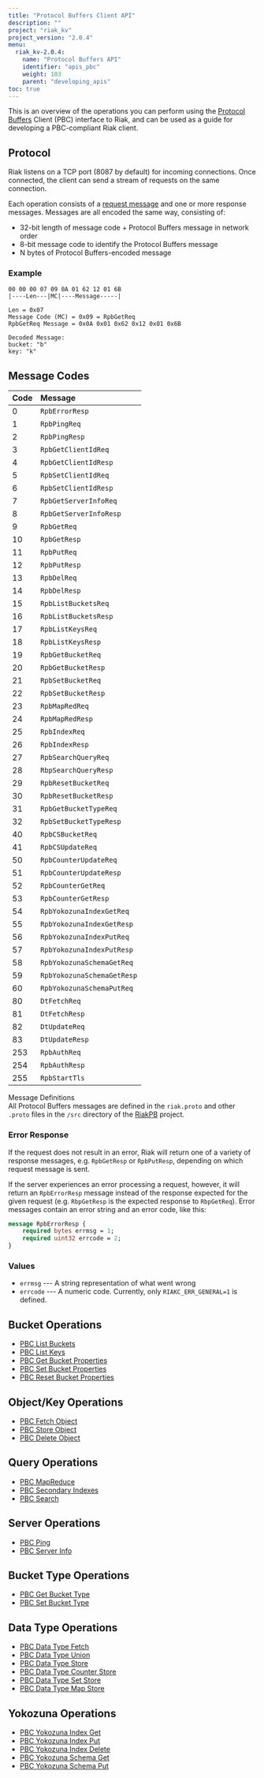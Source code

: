 ```yaml
---
title: "Protocol Buffers Client API"
description: ""
project: "riak_kv"
project_version: "2.0.4"
menu:
  riak_kv-2.0.4:
    name: "Protocol Buffers API"
    identifier: "apis_pbc"
    weight: 103
    parent: "developing_apis"
toc: true
---
```


This is an overview of the operations you can perform using the
[Protocol Buffers](https://code.google.com/p/protobuf/) Client (PBC)
interface to Riak, and can be used as a guide for developing a
PBC-compliant Riak client.

## Protocol

Riak listens on a TCP port (8087 by default) for incoming connections.
Once connected, the client can send a stream of requests on the same
connection.

Each operation consists of a [request message](https://developers.google.com/protocol-buffers/docs/encoding) and one or more response messages. Messages are all encoded the same way, consisting of:

* 32-bit length of message code + Protocol Buffers message in network
  order
* 8-bit message code to identify the Protocol Buffers message
* N bytes of Protocol Buffers-encoded message

### Example

```
00 00 00 07 09 0A 01 62 12 01 6B
|----Len---|MC|----Message-----|

Len = 0x07
Message Code (MC) = 0x09 = RpbGetReq
RpbGetReq Message = 0x0A 0x01 0x62 0x12 0x01 0x6B

Decoded Message:
bucket: "b"
key: "k"
```

## Message Codes

Code | Message |
:----|:--------|
0 | `RpbErrorResp` |
1 | `RpbPingReq` |
2 | `RpbPingResp` |
3 | `RpbGetClientIdReq` |
4 | `RpbGetClientIdResp` |
5 | `RpbSetClientIdReq` |
6 | `RpbSetClientIdResp` |
7 | `RpbGetServerInfoReq` |
8 | `RpbGetServerInfoResp` |
9 | `RpbGetReq` |
10 | `RpbGetResp` |
11 | `RpbPutReq` |
12 | `RpbPutResp` |
13 | `RpbDelReq` |
14 | `RpbDelResp` |
15 | `RpbListBucketsReq` |
16 | `RpbListBucketsResp` |
17 | `RpbListKeysReq` |
18 | `RpbListKeysResp` |
19 | `RpbGetBucketReq` |
20 | `RpbGetBucketResp` |
21 | `RpbSetBucketReq` |
22 | `RpbSetBucketResp` |
23 | `RpbMapRedReq` |
24 | `RpbMapRedResp` |
25 | `RpbIndexReq` |
26 | `RpbIndexResp` |
27 | `RpbSearchQueryReq` |
28 | `RbpSearchQueryResp` |
29 | `RpbResetBucketReq` |
30 | `RpbResetBucketResp` |
31 | `RpbGetBucketTypeReq` |
32 | `RpbSetBucketTypeResp` |
40 | `RpbCSBucketReq` |
41 | `RpbCSUpdateReq` |
50 | `RpbCounterUpdateReq` |
51 | `RpbCounterUpdateResp` |
52 | `RpbCounterGetReq` |
53 | `RpbCounterGetResp` |
54 | `RpbYokozunaIndexGetReq` |
55 | `RpbYokozunaIndexGetResp` |
56 | `RpbYokozunaIndexPutReq` |
57 | `RpbYokozunaIndexPutResp` |
58 | `RpbYokozunaSchemaGetReq` |
59 | `RpbYokozunaSchemaGetResp` |
60 | `RpbYokozunaSchemaPutReq` |
80 | `DtFetchReq` |
81 | `DtFetchResp` |
82 | `DtUpdateReq` |
83 | `DtUpdateResp` |
253 | `RpbAuthReq` |
254 | `RpbAuthResp` |
255 | `RpbStartTls` |

<div class="info">
<div class="title">Message Definitions</div>
All Protocol Buffers messages are defined in the <code>riak.proto</code>
and other <code>.proto</code> files in the <code>/src</code> directory
of the <a href="https://github.com/basho/riak_pb">RiakPB</a> project.
</div>

### Error Response

If the request does not result in an error, Riak will return one of a
variety of response messages, e.g. `RpbGetResp` or `RpbPutResp`,
depending on which request message is sent.

If the server experiences an error processing a request, however, it
will return an `RpbErrorResp` message instead of the response expected
for the given request (e.g. `RbpGetResp` is the expected response to
`RbpGetReq`). Error messages contain an error string and an error code,
like this:

```protobuf
message RpbErrorResp {
    required bytes errmsg = 1;
    required uint32 errcode = 2;
}
```

### Values

* `errmsg` --- A string representation of what went wrong
* `errcode` --- A numeric code. Currently, only `RIAKC_ERR_GENERAL=1`
  is defined.

## Bucket Operations

* [PBC List Buckets](/riak/kv/2.0.4/developing/api/protocol-buffers/list-buckets)
* [PBC List Keys](/riak/kv/2.0.4/developing/api/protocol-buffers/list-keys)
* [PBC Get Bucket Properties](/riak/kv/2.0.4/developing/api/protocol-buffers/get-bucket-props)
* [PBC Set Bucket Properties](/riak/kv/2.0.4/developing/api/protocol-buffers/set-bucket-props)
* [PBC Reset Bucket Properties](/riak/kv/2.0.4/developing/api/protocol-buffers/reset-bucket-props)

## Object/Key Operations

* [PBC Fetch Object](/riak/kv/2.0.4/developing/api/protocol-buffers/fetch-object)
* [PBC Store Object](/riak/kv/2.0.4/developing/api/protocol-buffers/store-object)
* [PBC Delete Object](/riak/kv/2.0.4/developing/api/protocol-buffers/delete-object)

## Query Operations

* [PBC MapReduce](/riak/kv/2.0.4/developing/api/protocol-buffers/mapreduce)
* [PBC Secondary Indexes](/riak/kv/2.0.4/developing/api/protocol-buffers/secondary-indexes)
* [PBC Search](/riak/kv/2.0.4/developing/api/protocol-buffers/search)

## Server Operations

* [PBC Ping](/riak/kv/2.0.4/developing/api/protocol-buffers/ping)
* [PBC Server Info](/riak/kv/2.0.4/developing/api/protocol-buffers/server-info)

## Bucket Type Operations

* [PBC Get Bucket Type](/riak/kv/2.0.4/developing/api/protocol-buffers/get-bucket-type)
* [PBC Set Bucket Type](/riak/kv/2.0.4/developing/api/protocol-buffers/set-bucket-type)

## Data Type Operations

* [PBC Data Type Fetch](/riak/kv/2.0.4/developing/api/protocol-buffers/dt-fetch)
* [PBC Data Type Union](/riak/kv/2.0.4/developing/api/protocol-buffers/dt-union)
* [PBC Data Type Store](/riak/kv/2.0.4/developing/api/protocol-buffers/dt-store)
* [PBC Data Type Counter Store](/riak/kv/2.0.4/developing/api/protocol-buffers/dt-counter-store)
* [PBC Data Type Set Store](/riak/kv/2.0.4/developing/api/protocol-buffers/dt-set-store)
* [PBC Data Type Map Store](/riak/kv/2.0.4/developing/api/protocol-buffers/dt-map-store)

## Yokozuna Operations

* [PBC Yokozuna Index Get](/riak/kv/2.0.4/developing/api/protocol-buffers/yz-index-get)
* [PBC Yokozuna Index Put](/riak/kv/2.0.4/developing/api/protocol-buffers/yz-index-put)
* [PBC Yokozuna Index Delete](/riak/kv/2.0.4/developing/api/protocol-buffers/yz-index-delete)
* [PBC Yokozuna Schema Get](/riak/kv/2.0.4/developing/api/protocol-buffers/yz-schema-get)
* [PBC Yokozuna Schema Put](/riak/kv/2.0.4/developing/api/protocol-buffers/yz-schema-put)
